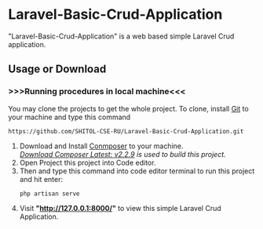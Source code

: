 # Laravel-Basic-Crud-Application
"Laravel-Basic-Crud-Application" is a web based simple Laravel Crud application.

## Usage or Download
### >>>Running procedures in local machine<<<
You may clone the projects to get the whole project. To clone, install [Git](https://git-scm.com/) to your machine and type this command  
```git
https://github.com/SHITOL-CSE-RU/Laravel-Basic-Crud-Application.git
```
1. Download and Install [Conmposer](https://getcomposer.org/) to your machine.<br>
       _[Download Composer Latest: v2.2.9](https://getcomposer.org/download/) is used to build this project._
2. Open Project this project into Code editor.
3. Then  and type this command into code editor terminal to run this project and hit enter:
      ```
      php artisan serve
      ```
4. Visit **"http://127.0.0.1:8000/"** to view this simple Laravel Crud Application.
